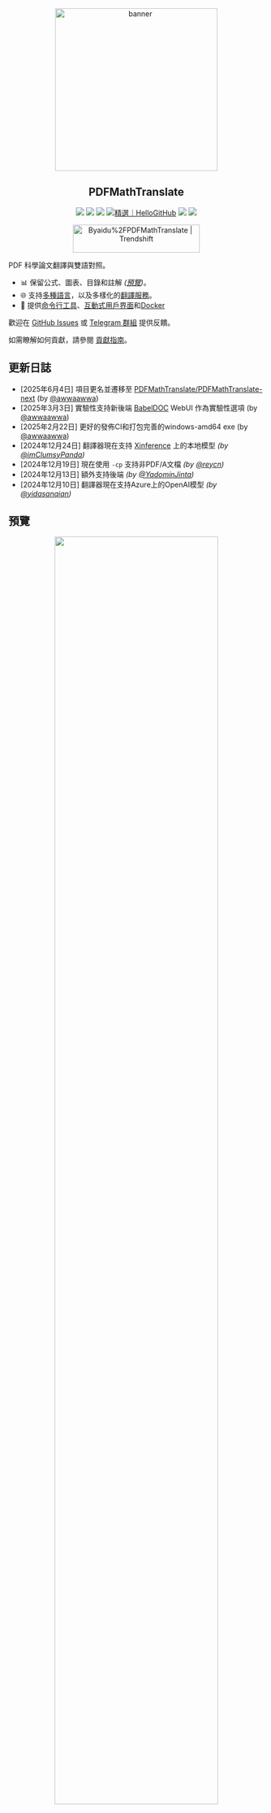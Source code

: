 <div align="center">

<img src="./../../docs/images/banner.png" width="320px"  alt="banner"/>

<h2 id="標題">PDFMathTranslate</h2>

<p>
  <!-- PyPI -->
<a href="https://pypi.org/project/pdf2zh-next/">
    <img src="https://img.shields.io/pypi/v/pdf2zh-next"></a>
<a href="https://pepy.tech/projects/pdf2zh-next">
    <img src="https://static.pepy.tech/badge/pdf2zh-next"></a>
<a href="https://hub.docker.com/repository/docker/awwaawwa/pdfmathtranslate-next/tags">
    <img src="https://img.shields.io/docker/pulls/awwaawwa/pdfmathtranslate-next"></a>
<a href="https://hellogithub.com/repository/8ec2cfd3ef744762bf531232fa32bc47" target="_blank"><img src="https://api.hellogithub.com/v1/widgets/recommend.svg?rid=8ec2cfd3ef744762bf531232fa32bc47&claim_uid=JQ0yfeBNjaTuqDU&theme=small" alt="精選｜HelloGitHub" /></a>
  <!-- <a href="https://gitcode.com/PDFMathTranslate/PDFMathTranslate-next/overview">
    <img src="https://gitcode.com/PDFMathTranslate/PDFMathTranslate-next/star/badge.svg"></a> -->
  <!-- <a href="https://huggingface.co/spaces/reycn/PDFMathTranslate-Docker">
    <img src="https://img.shields.io/badge/%F0%9F%A4%97-Online%20Demo-FF9E0D"></a> -->
  <!-- <a href="https://www.modelscope.cn/studios/AI-ModelScope/PDFMathTranslate"> -->
    <!-- <img src="https://img.shields.io/badge/ModelScope-Demo-blue"></a> -->
  <!-- <a href="https://github.com/PDFMathTranslate/PDFMathTranslate-next/pulls">
    <img src="https://img.shields.io/badge/contributions-welcome-green"></a> -->
<a href="https://t.me/+Z9_SgnxmsmA5NzBl">
    <img src="https://img.shields.io/badge/Telegram-2CA5E0?style=flat-squeare&logo=telegram&logoColor=white"></a>
  <!-- License -->
<a href="./LICENSE">
    <img src="https://img.shields.io/github/license/PDFMathTranslate/PDFMathTranslate-next"></a>
</p>

<a href="https://trendshift.io/repositories/12424" target="_blank"><img src="https://trendshift.io/api/badge/repositories/12424" alt="Byaidu%2FPDFMathTranslate | Trendshift" style="width: 250px; height: 55px;" width="250" height="55"/></a>

</div>

PDF 科學論文翻譯與雙語對照。

- 📊 保留公式、圖表、目錄和註解 _([預覽](#preview))_。
- 🌐 支持[多種語言](https://pdf2zh-next.com/supported_languages.html)，以及多樣化的[翻譯服務](https://pdf2zh-next.com/advanced/Documentation-of-Translation-Services.html)。
- 🤖 提供[命令行工具](https://pdf2zh-next.com/getting-started/USAGE_commandline.html)、[互動式用戶界面](https://pdf2zh-next.com/getting-started/USAGE_webui.html)和[Docker](https://pdf2zh-next.com/getting-started/INSTALLATION_docker.html)

歡迎在 [GitHub Issues](https://github.com/PDFMathTranslate/PDFMathTranslate-next/issues) 或 [Telegram 群組](https://t.me/+Z9_SgnxmsmA5NzBl) 提供反饋。

如需瞭解如何貢獻，請參閱 [貢獻指南](https://pdf2zh-next.com/community/Contribution-Guide.html)。

<h2 id="updates">更新日誌</h2>

- [2025年6月4日] 項目更名並遷移至 [PDFMathTranslate/PDFMathTranslate-next](https://github.com/PDFMathTranslate/PDFMathTranslate-next) (by [@awwaawwa](https://github.com/awwaawwa))
- [2025年3月3日] 實驗性支持新後端 [BabelDOC](https://github.com/funstory-ai/BabelDOC) WebUI 作為實驗性選項 (by [@awwaawwa](https://github.com/awwaawwa))
- [2025年2月22日] 更好的發佈CI和打包完善的windows-amd64 exe (by [@awwaawwa](https://github.com/awwaawwa))
- [2024年12月24日] 翻譯器現在支持 [Xinference](https://github.com/xorbitsai/inference) 上的本地模型 _(by [@imClumsyPanda](https://github.com/imClumsyPanda))_
- [2024年12月19日] 現在使用 `-cp` 支持非PDF/A文檔 _(by [@reycn](https://github.com/reycn))_
- [2024年12月13日] 額外支持後端 _(by [@YadominJinta](https://github.com/YadominJinta))_
- [2024年12月10日] 翻譯器現在支持Azure上的OpenAI模型 _(by [@yidasanqian](https://github.com/yidasanqian))_

<h2 id="preview">預覽</h2>

<div align="center">
<!-- <img src="./docs/images/preview.gif" width="80%"  alt="preview"/> -->
<img src="https://s.immersivetranslate.com/assets/r2-uploads/images/babeldoc-preview.png" width="80%"/>
</div>

<h2 id="demo">線上服務 🌟</h2>

> [!NOTE]
>
> pdf2zh 2.0 目前不提供線上演示

您可以透過以下任一演示來試用我們的應用程式：

- [v1.x 公開免費服務](https://pdf2zh.com/) 無需安裝即可在線使用 _(推薦)_
- [Immersive Translate - BabelDOC](https://app.immersivetranslate.com/babel-doc/) 每月1000頁免費額度 _(推薦)_
<!-- - [Demo hosted on HuggingFace](https://huggingface.co/spaces/reycn/PDFMathTranslate-Docker)
- [Demo hosted on ModelScope](https://www.modelscope.cn/studios/AI-ModelScope/PDFMathTranslate) without installation. -->

請注意，演示的計算資源有限，請避免濫用。

<h2 id="install">安裝與使用</h2>

### 如何安裝

1. [**Windows EXE**](https://pdf2zh-next.com/getting-started/INSTALLATION_winexe.html) <small>推薦用於 Windows</small>
2. [**Docker**](https://pdf2zh-next.com/getting-started/INSTALLATION_docker.html) <small>推薦用於 Linux</small>
3. [**uv** (a Python package manager)](https://pdf2zh-next.com/getting-started/INSTALLATION_uv.html) <small>推薦用於 macOS</small>

---

### 如何使用

1. [使用 **WebUI**](https://pdf2zh-next.com/getting-started/USAGE_webui.html)
2. [使用 **Zotero 插件**](https://github.com/guaguastandup/zotero-pdf2zh) (第三方程式)
3. [使用 **命令行**](https://pdf2zh-next.com/getting-started/USAGE_commandline.html)

針對不同的使用場景，我們提供了多種使用程式的方法。更多資訊請查看[此頁面](./getting-started/getting-started.md)。

<h2 id="usage">高級選項</h2>

如需詳細說明，請參閱我們的[高級使用](https://pdf2zh-next.com/advanced/advanced.html)文檔以獲取完整選項列表。

<h2 id="downstream">二次開發 (APIs)</h2>

> [!NOTE]
>
> 目前尚未提供相關文檔。後續將會補充，請耐心等待。


<!-- For downstream applications, please refer to our document about [API Details](./docs/APIS.md) for futher information about:

- [Python API](./docs/APIS.md#api-python), how to use the program in other Python programs
- [HTTP API](./docs/APIS.md#api-http), how to communicate with a server with the program installed -->

<h2 id="langcode">語言代碼</h2>

如果你不知道該使用什麼代碼來翻譯到你需要的語言，請查看[這份文檔](https://pdf2zh-next.com/advanced/Language-Codes.html)

<!-- 
<h2 id="todo">TODOs</h2>

- [ ] Parse layout with DocLayNet based models, [PaddleX](https://github.com/PaddlePaddle/PaddleX/blob/17cc27ac3842e7880ca4aad92358d3ef8555429a/paddlex/repo_apis/PaddleDetection_api/object_det/official_categories.py#L81), [PaperMage](https://github.com/allenai/papermage/blob/9cd4bb48cbedab45d0f7a455711438f1632abebe/README.md?plain=1#L102), [SAM2](https://github.com/facebookresearch/sam2)

- [ ] Fix page rotation, table of contents, format of lists

- [ ] Fix pixel formula in old papers

- [ ] Async retry except KeyboardInterrupt

- [ ] Knuth–Plass algorithm for western languages

- [ ] Support non-PDF/A files

- [ ] Plugins of [Zotero](https://github.com/zotero/zotero) and [Obsidian](https://github.com/obsidianmd/obsidian-releases) -->

<h2 id="acknowledgement">致謝</h2>

- [Immersive Translation](https://immersivetranslate.com) 為本專案的活躍貢獻者提供每月Pro會員兌換碼贊助，詳情請見：[CONTRIBUTOR_REWARD.md](https://github.com/funstory-ai/BabelDOC/blob/main/docs/CONTRIBUTOR_REWARD.md)

- 1.x 版本：[Byaidu/PDFMathTranslate](https://github.com/Byaidu/PDFMathTranslate)


- 新後端：[BabelDOC](https://github.com/funstory-ai/BabelDOC)

- 文件合併：[PyMuPDF](https://github.com/pymupdf/PyMuPDF)

- 文件解析：[Pdfminer.six](https://github.com/pdfminer/pdfminer.six)

- 文件提取：[MinerU](https://github.com/opendatalab/MinerU)

- 文件預覽：[Gradio PDF](https://github.com/freddyaboulton/gradio-pdf)

- 多線程翻譯：[MathTranslate](https://github.com/SUSYUSTC/MathTranslate)

- 版面解析：[DocLayout-YOLO](https://github.com/opendatalab/DocLayout-YOLO)

- 文件標準：[PDF Explained](https://zxyle.github.io/PDF-Explained/), [PDF Cheat Sheets](https://pdfa.org/resource/pdf-cheat-sheets/)

- 多語言字體：[Go Noto Universal](https://github.com/satbyy/go-noto-universal)

- [Asynchronize](https://github.com/multimeric/Asynchronize/tree/master?tab=readme-ov-file)

- [Rich logging with multiprocessing](https://github.com/SebastianGrans/Rich-multiprocess-logging/tree/main)

<h2 id="conduct">提交代碼前</h2>

我們歡迎貢獻者積極參與，讓 pdf2zh 變得更好。在您準備提交代碼之前，請參考我們的[行為準則](https://pdf2zh-next.com/community/CODE_OF_CONDUCT.html)和[貢獻指南](https://pdf2zh-next.com/community/Contribution-Guide.html)。

<h2 id="contrib">貢獻者</h2>

<a href="https://github.com/PDFMathTranslate/PDFMathTranslate-next/graphs/contributors">
  <img src="https://opencollective.com/PDFMathTranslate/contributors.svg?width=890&button=false" />
</a>

![Alt](https://repobeats.axiom.co/api/embed/45529651750579e099960950f757449a410477ad.svg "Repobeats analytics image")

<h2 id="star_hist">星標歷史</h2>

<a href="https://star-history.com/#PDFMathTranslate/PDFMathTranslate-next&Date">
 <picture>
   <source media="(prefers-color-scheme: dark)" srcset="https://api.star-history.com/svg?repos=PDFMathTranslate/PDFMathTranslate-next&type=Date&theme=dark" />
   <source media="(prefers-color-scheme: light)" srcset="https://api.star-history.com/svg?repos=PDFMathTranslate/PDFMathTranslate-next&type=Date" />
   <img alt="Star History Chart" src="https://api.star-history.com/svg?repos=PDFMathTranslate/PDFMathTranslate-next&type=Date"/>
</picture>
</a>

<div align="right"> 
<h6><small>Some content on this page has been translated by GPT and may contain errors.</small></h6>